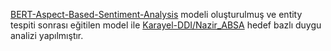 [BERT-Aspect-Based-Sentiment-Analysis](https://github.com/nicolezattarin/BERT-Aspect-Based-Sentiment-Analysis) modeli oluşturulmuş ve entity tespiti sonrası eğitilen model ile [Karayel-DDI/Nazir_ABSA](https://huggingface.co/Karayel-DDI/Nazir_ABSA) hedef bazlı duygu analizi yapılmıştır.
